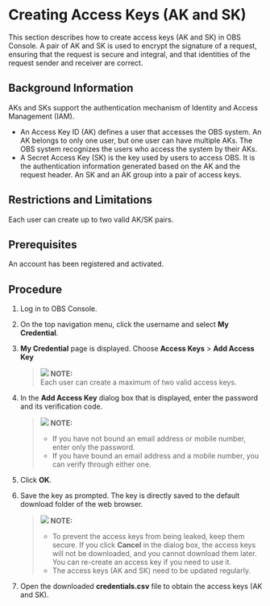 # Creating Access Keys \(AK and SK\)<a name="obs_03_0405"></a>

This section describes how to create access keys \(AK and SK\) in OBS Console. A pair of AK and SK is used to encrypt the signature of a request, ensuring that the request is secure and integral, and that identities of the request sender and receiver are correct.

## Background Information<a name="s6eee9c5cf28244198d6c28ef50ce2276"></a>

AKs and SKs support the authentication mechanism of Identity and Access Management \(IAM\).

-   An Access Key ID \(AK\) defines a user that accesses the OBS system. An AK belongs to only one user, but one user can have multiple AKs. The OBS system recognizes the users who access the system by their AKs.
-   A Secret Access Key \(SK\) is the key used by users to access OBS. It is the authentication information generated based on the AK and the request header. An SK and an AK group into a pair of access keys.

## Restrictions and Limitations<a name="section64691490143136"></a>

Each user can create up to two valid AK/SK pairs.

## Prerequisites<a name="section37631452155356"></a>

An account has been registered and activated.

## Procedure<a name="section7940153915437"></a>

1.  Log in to OBS Console.
2.  On the top navigation menu, click the username and select  **My Credential**.
3.  **My Credential**  page is displayed. Choose  **Access Keys**  \>  **Add Access Key**

    >![](/images/icon-note.gif) **NOTE:**   
    >Each user can create a maximum of two valid access keys.  

4.  In the  **Add Access Key**  dialog box that is displayed, enter the password and its verification code.

    >![](/images/icon-note.gif) **NOTE:**   
    >-   If you have not bound an email address or mobile number, enter only the password.  
    >-   If you have bound an email address and a mobile number, you can verify through either one.  

5.  Click  **OK**.
6.  Save the key as prompted. The key is directly saved to the default download folder of the web browser.

    >![](/images/icon-note.gif) **NOTE:**   
    >-   To prevent the access keys from being leaked, keep them secure. If you click  **Cancel**  in the dialog box, the access keys will not be downloaded, and you cannot download them later. You can re-create an access key if you need to use it.  
    >-   The access keys \(AK and SK\) need to be updated regularly.  

7.  Open the downloaded  **credentials.csv**  file to obtain the access keys \(AK and SK\).

